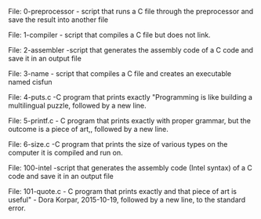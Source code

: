 File: 0-preprocessor - script that runs a C file through the preprocessor and save the result into another file

File: 1-compiler - script that compiles a C file but does not link.

File: 2-assembler -script that generates the assembly code of a C code and save it in an output file

File: 3-name - script that compiles a C file and creates an executable named cisfun

File: 4-puts.c -C program that prints exactly "Programming is like building a multilingual puzzle, followed by a new line.

File: 5-printf.c - C program that prints exactly with proper grammar, but the outcome is a piece of art,, followed by a new line.

File: 6-size.c -C program that prints the size of various types on the computer it is compiled and run on.

File: 100-intel -script that generates the assembly code (Intel syntax) of a C code and save it in an output file

File: 101-quote.c - C program that prints exactly and that piece of art is useful" - Dora Korpar, 2015-10-19, followed by a new line, to the standard error.
